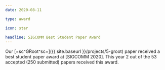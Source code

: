 ```yaml
---
date: 2020-08-11

type: award

icon: star

headline: SIGCOMM Best Student Paper Award
---
```


Our [=sc^GRoot^sc=]({{ site.baseurl }}/projects/5-groot) paper
received a best student paper award at [SIGCOMM 2020].
This year $2$ out of the $53$ accepted ($250$ submitted) papers received this award.
<!-- <br>
<small>**In UCLA news:** &nbsp; [Computer Science][CS News]</small>
<br>
<small>**Other mentions:** &nbsp; [PLDI tweet][PLDI Twitter]</small> -->

[CS News]:      https://www.cs.ucla.edu/professor-todd-millstein-and-ph-d-student-saswat-padhi-wins-sigplan-distinguished-paper-award-at-pldi20/
[PLDI Twitter]: https://twitter.com/PLDI/status/1260451337269116933